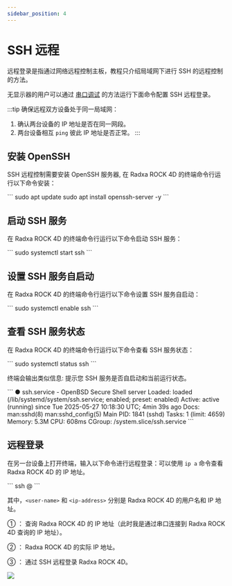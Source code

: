```yaml
---
sidebar_position: 4
---
```


# SSH 远程

远程登录是指通过网络远程控制主板，教程只介绍局域网下进行 SSH 的远程控制的方法。

无显示器的用户可以通过 [串口调试](./uart_debug) 的方法运行下面命令配置 SSH 远程登录。

:::tip
确保远程双方设备处于同一局域网：

1. 确认两台设备的 IP 地址是否在同一网段。
2. 两台设备相互 `ping` 彼此 IP 地址是否正常。
   :::

## 安装 OpenSSH

SSH 远程控制需要安装 OpenSSH 服务器, 在 Radxa ROCK 4D 的终端命令行运行以下命令安装：

<NewCodeBlock tip="radxa@radxa-4d$" type="device">
```
sudo apt update
sudo apt install openssh-server -y
```
</NewCodeBlock>

## 启动 SSH 服务

在 Radxa ROCK 4D 的终端命令行运行以下命令启动 SSH 服务：

<NewCodeBlock tip="radxa@radxa-4d$" type="device">
```
sudo systemctl start ssh
```
</NewCodeBlock>

## 设置 SSH 服务自启动

在 Radxa ROCK 4D 的终端命令行运行以下命令设置 SSH 服务自启动：

<NewCodeBlock tip="radxa@radxa-4d$" type="device">
```
sudo systemctl enable ssh
```
</NewCodeBlock>

## 查看 SSH 服务状态

在 Radxa ROCK 4D 的终端命令行运行以下命令查看 SSH 服务状态：

<NewCodeBlock tip="radxa@radxa-4d$" type="device">
```
sudo systemctl status ssh
```
</NewCodeBlock>

终端会输出类似信息: 提示您 SSH 服务是否自启动和当前运行状态。

<NewCodeBlock tip="radxa@radxa-4d$" type="device">
```
● ssh.service - OpenBSD Secure Shell server
     Loaded: loaded (/lib/systemd/system/ssh.service; enabled; preset: enabled)
     Active: active (running) since Tue 2025-05-27 10:18:30 UTC; 4min 39s ago
       Docs: man:sshd(8)
             man:sshd_config(5)
   Main PID: 1841 (sshd)
      Tasks: 1 (limit: 4659)
     Memory: 5.3M
        CPU: 608ms
     CGroup: /system.slice/ssh.service
```
</NewCodeBlock>

## 远程登录

在另一台设备上打开终端，输入以下命令进行远程登录：可以使用 `ip a` 命令查看 Radxa ROCK 4D 的 IP 地址。

<NewCodeBlock tip="Host-PC$" type="host">
```
ssh <user-name>@<ip-address>
```
</NewCodeBlock>

其中，`<user-name>` 和 `<ip-address>` 分别是 Radxa ROCK 4D 的用户名和 IP 地址。

① ： 查询 Radxa ROCK 4D 的 IP 地址（此时我是通过串口连接到 Radxa ROCK 4D 查询的 IP 地址）。

② ： Radxa ROCK 4D 的实际 IP 地址。

③ ： 通过 SSH 远程登录 Radxa ROCK 4D。

<div style={{textAlign: 'center'}}>
    <img src="/img/rock4/4d/ssh-login.webp" style={{width: '100%', maxWidth: '1200px'}} />
</div>
